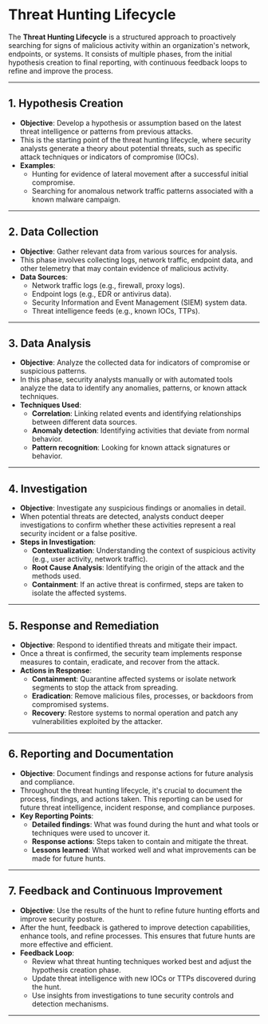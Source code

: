 # Threat Hunting Lifecycle

The **Threat Hunting Lifecycle** is a structured approach to proactively searching for signs of malicious activity within an organization's network, endpoints, or systems. It consists of multiple phases, from the initial hypothesis creation to final reporting, with continuous feedback loops to refine and improve the process.

---

## 1. **Hypothesis Creation**
   - **Objective**: Develop a hypothesis or assumption based on the latest threat intelligence or patterns from previous attacks.
   - This is the starting point of the threat hunting lifecycle, where security analysts generate a theory about potential threats, such as specific attack techniques or indicators of compromise (IOCs).
   - **Examples**:
     - Hunting for evidence of lateral movement after a successful initial compromise.
     - Searching for anomalous network traffic patterns associated with a known malware campaign.

---

## 2. **Data Collection**
   - **Objective**: Gather relevant data from various sources for analysis.
   - This phase involves collecting logs, network traffic, endpoint data, and other telemetry that may contain evidence of malicious activity.
   - **Data Sources**:
     - Network traffic logs (e.g., firewall, proxy logs).
     - Endpoint logs (e.g., EDR or antivirus data).
     - Security Information and Event Management (SIEM) system data.
     - Threat intelligence feeds (e.g., known IOCs, TTPs).

---

## 3. **Data Analysis**
   - **Objective**: Analyze the collected data for indicators of compromise or suspicious patterns.
   - In this phase, security analysts manually or with automated tools analyze the data to identify any anomalies, patterns, or known attack techniques.
   - **Techniques Used**:
     - **Correlation**: Linking related events and identifying relationships between different data sources.
     - **Anomaly detection**: Identifying activities that deviate from normal behavior.
     - **Pattern recognition**: Looking for known attack signatures or behavior.

---

## 4. **Investigation**
   - **Objective**: Investigate any suspicious findings or anomalies in detail.
   - When potential threats are detected, analysts conduct deeper investigations to confirm whether these activities represent a real security incident or a false positive.
   - **Steps in Investigation**:
     - **Contextualization**: Understanding the context of suspicious activity (e.g., user activity, network traffic).
     - **Root Cause Analysis**: Identifying the origin of the attack and the methods used.
     - **Containment**: If an active threat is confirmed, steps are taken to isolate the affected systems.

---

## 5. **Response and Remediation**
   - **Objective**: Respond to identified threats and mitigate their impact.
   - Once a threat is confirmed, the security team implements response measures to contain, eradicate, and recover from the attack.
   - **Actions in Response**:
     - **Containment**: Quarantine affected systems or isolate network segments to stop the attack from spreading.
     - **Eradication**: Remove malicious files, processes, or backdoors from compromised systems.
     - **Recovery**: Restore systems to normal operation and patch any vulnerabilities exploited by the attacker.

---

## 6. **Reporting and Documentation**
   - **Objective**: Document findings and response actions for future analysis and compliance.
   - Throughout the threat hunting lifecycle, it's crucial to document the process, findings, and actions taken. This reporting can be used for future threat intelligence, incident response, and compliance purposes.
   - **Key Reporting Points**:
     - **Detailed findings**: What was found during the hunt and what tools or techniques were used to uncover it.
     - **Response actions**: Steps taken to contain and mitigate the threat.
     - **Lessons learned**: What worked well and what improvements can be made for future hunts.

---

## 7. **Feedback and Continuous Improvement**
   - **Objective**: Use the results of the hunt to refine future hunting efforts and improve security posture.
   - After the hunt, feedback is gathered to improve detection capabilities, enhance tools, and refine processes. This ensures that future hunts are more effective and efficient.
   - **Feedback Loop**:
     - Review what threat hunting techniques worked best and adjust the hypothesis creation phase.
     - Update threat intelligence with new IOCs or TTPs discovered during the hunt.
     - Use insights from investigations to tune security controls and detection mechanisms.

---
